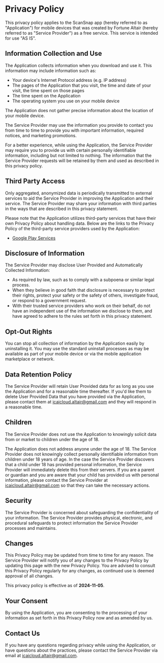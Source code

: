 # Privacy Policy

This privacy policy applies to the ScanSnap app (hereby referred to as "Application") for mobile devices that was created by Fortune Altair (hereby referred to as "Service Provider") as a free service. This service is intended for use "AS IS".

## Information Collection and Use

The Application collects information when you download and use it. This information may include information such as:

- Your device's Internet Protocol address (e.g. IP address)
- The pages of the Application that you visit, the time and date of your visit, the time spent on those pages
- The time spent on the Application
- The operating system you use on your mobile device

The Application does not gather precise information about the location of your mobile device.

The Service Provider may use the information you provide to contact you from time to time to provide you with important information, required notices, and marketing promotions.

For a better experience, while using the Application, the Service Provider may require you to provide us with certain personally identifiable information, including but not limited to nothing. The information that the Service Provider requests will be retained by them and used as described in this privacy policy.

## Third Party Access

Only aggregated, anonymized data is periodically transmitted to external services to aid the Service Provider in improving the Application and their service. The Service Provider may share your information with third parties in the ways that are described in this privacy statement.

Please note that the Application utilizes third-party services that have their own Privacy Policy about handling data. Below are the links to the Privacy Policy of the third-party service providers used by the Application:

- [Google Play Services](https://www.google.com/policies/privacy/)

## Disclosure of Information

The Service Provider may disclose User Provided and Automatically Collected Information:

- As required by law, such as to comply with a subpoena or similar legal process.
- When they believe in good faith that disclosure is necessary to protect their rights, protect your safety or the safety of others, investigate fraud, or respond to a government request.
- With their trusted service providers who work on their behalf, do not have an independent use of the information we disclose to them, and have agreed to adhere to the rules set forth in this privacy statement.

## Opt-Out Rights

You can stop all collection of information by the Application easily by uninstalling it. You may use the standard uninstall processes as may be available as part of your mobile device or via the mobile application marketplace or network.

## Data Retention Policy

The Service Provider will retain User Provided data for as long as you use the Application and for a reasonable time thereafter. If you'd like them to delete User Provided Data that you have provided via the Application, please contact them at [icaicloud.altair@gmail.com](mailto:icaicloud.altair@gmail.com) and they will respond in a reasonable time.

## Children

The Service Provider does not use the Application to knowingly solicit data from or market to children under the age of 18.

The Application does not address anyone under the age of 18. The Service Provider does not knowingly collect personally identifiable information from children under 18 years of age. In the case the Service Provider discovers that a child under 18 has provided personal information, the Service Provider will immediately delete this from their servers. If you are a parent or guardian and you are aware that your child has provided us with personal information, please contact the Service Provider at [icaicloud.altair@gmail.com](mailto:icaicloud.altair@gmail.com) so that they can take the necessary actions.

## Security

The Service Provider is concerned about safeguarding the confidentiality of your information. The Service Provider provides physical, electronic, and procedural safeguards to protect information the Service Provider processes and maintains.

## Changes

This Privacy Policy may be updated from time to time for any reason. The Service Provider will notify you of any changes to the Privacy Policy by updating this page with the new Privacy Policy. You are advised to consult this Privacy Policy regularly for any changes, as continued use is deemed approval of all changes.

This privacy policy is effective as of **2024-11-05**.

## Your Consent

By using the Application, you are consenting to the processing of your information as set forth in this Privacy Policy now and as amended by us.

## Contact Us

If you have any questions regarding privacy while using the Application, or have questions about the practices, please contact the Service Provider via email at [icaicloud.altair@gmail.com](mailto:icaicloud.altair@gmail.com).
